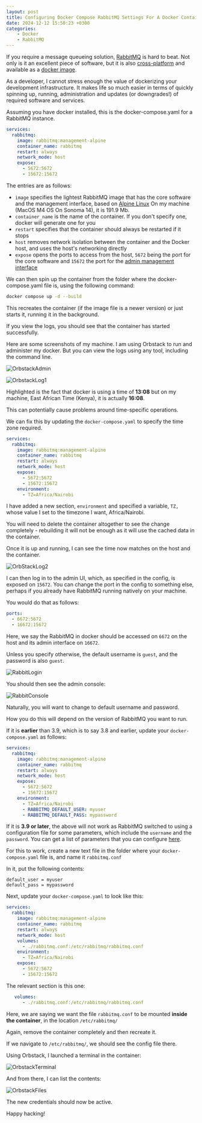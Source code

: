 ```yaml
---
layout: post
title: Configuring Docker Compose RabbitMQ Settings For A Docker Container
date: 2024-12-12 15:50:23 +0300
categories:
    - Docker
    - RabbitMQ
---
```


If you require a message queueing solution, [RabbitMQ](https://www.rabbitmq.com) is hard to beat. Not only is it an excellent piece of software, but it is also [cross-platform](https://www.rabbitmq.com/docs/platforms) and available as a [docker image](https://hub.docker.com/_/rabbitmq).

As a developer, I cannot stress enough the value of dockerizing your development infrastructure. It makes life so much easier in terms of quickly spinning up, running, administration and updates (or downgrades!) of required software and services.

Assuming you have docker installed, this is the docker-compose.yaml for a RabbitMQ instance.

```yaml
services:
  rabbitmq:
    image: rabbitmq:management-alpine
    container_name: rabbitmq
    restart: always
    network_mode: host
    expose:
      - 5672:5672
      - 15672:15672
```

The entries are as follows:

- `image` specifies the lightest RabbitMQ image that has the core software and the management interface, based on [Alpine Linux](https://alpinelinux.org) On my machine (MacOS M4 OS On Sonoma 14), it is 191.9 Mb.
- `container_name` is the name of the container. If you don't specify one, docker will generate one for you
- `restart` specifies that the container should always be restarted if it stops
- `host` removes network isolation between the container and the Docker host, and uses the host's networking directly
- `expose` opens the ports to access from the host, `5672` being the port for the core software and `15672` the port for the [admin management interface](https://www.cloudamqp.com/blog/part3-rabbitmq-for-beginners_the-management-interface.html)

We can then spin up the container from the folder where the docker-compose.yaml file is, using the following command:

```bash
docker compose up -d --build
```

This recreates the container (if the image file is a newer version) or just starts it, running it in the background.

If you view the logs, you should see that the container has started successfully.

Here are some screenshots of my machine. I am using Orbstack to run and administer my docker. But you can view the logs using any tool, including the command line.

![OrbstackAdmin](../images/2024/12/OrbstackAdmin.png)

![OrbstackLog1](../images/2024/12/OrbstackLog1.png)

Highlighted is the fact that docker is using a time of **13:08** but on my machine, East African Time (Kenya), it is actually **16:08**.

This can potentially cause problems around time-specific operations.

We can fix this by updating the `docker-compose.yaml` to specify the time zone required.

```yaml
services:
  rabbitmq:
    image: rabbitmq:management-alpine
    container_name: rabbitmq
    restart: always
    network_mode: host
    expose:
      - 5672:5672
      - 15672:15672
    environment:
      - TZ=Africa/Nairobi
```

I have added a new section, `environment` and specified a variable, `TZ,` whose value I set to the timezone I want, Africa/Nairobi.

You will need to delete the container altogether to see the change completely - rebuilding it will not be enough as it will use the cached data in the container.

Once it is up and running, I can see the time now matches on the host and the container.

![OrbStackLog2](../images/2024/12/OrbStackLog2.png)

I can then log in to the admin UI, which, as specified in the config, is exposed on `15672`. You can change the port in the config to something else, perhaps if you already have RabbitMQ running natively on your machine.

You would do that as follows:

```yaml
ports:
  - 6672:5672
  - 16672:15672
```

Here, we say the RabbitMQ in docker should be accessed on `6672` on the host and its admin interface on `16672`.

Unless you specify otherwise, the default username is `guest`, and the password is also `guest`.

![RabbitLogin](../images/2024/12/RabbitLogin.png)

You should then see the admin console:

![RabbitConsole](../images/2024/12/RabbitConsole.png)

Naturally, you will want to change to default username and password.

How you do this will depend on the version of RabbitMQ you want to run.

If it is **earlier** than 3.9, which is to say 3.8 and earlier, update your `docker-compose.yaml` as follows:

```yaml
services:
  rabbitmq:
    image: rabbitmq:management-alpine
    container_name: rabbitmq
    restart: always
    network_mode: host
    expose:
      - 5672:5672
      - 15672:15672
    environment:
      - TZ=Africa/Nairobi
      - RABBITMQ_DEFAULT_USER: myuser
      - RABBITMQ_DEFAULT_PASS: mypassword
```

If it is **3.9 or later**, the above will not work as RabbitMQ switched to using a configuration file for some parameters, which include the `username` and the `password`. You can get a list of parameters that you can configure [here](https://www.rabbitmq.com/docs/configure).

For this to work, create a new text file in the folder where your `docker-compose.yaml` file is, and name it `rabbitmq.conf`

In it, put the following contents:

```plaintext
default_user = myuser
default_pass = mypassword
```

Next, update your `docker-compose.yaml` to look like this:

```yaml
services:
  rabbitmq:
    image: rabbitmq:management-alpine
    container_name: rabbitmq
    restart: always
    network_mode: host
    volumes:
      - ./rabbitmq.conf:/etc/rabbitmq/rabbitmq.conf
    environment:
      - TZ=Africa/Nairobi
    expose:
      - 5672:5672
      - 15672:15672
```

The relevant section is this one:

```yaml
   volumes:
      - ./rabbitmq.conf:/etc/rabbitmq/rabbitmq.conf
```

Here, we are saying we want the file `rabbitmq.conf` to be mounted **inside the container**, in the location `/etc/rabbitmq/`

Again, remove the container completely and then recreate it.

If we navigate to `/etc/rabbitmq/`, we should see the config file there.

Using Orbstack, I launched a terminal in the container:

![OrbstackTerminal](../images/2024/12/OrbstackTerminal.png)

And from there, I can list the contents:

![OrbstackFiles](../images/2024/12/OrbstackFiles.png)

The new credentials should now be active.

Happy hacking!
